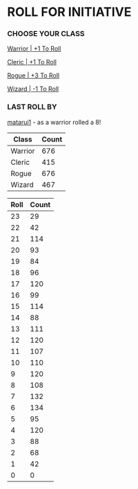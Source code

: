 # ROLL FOR INITIATIVE
### CHOOSE YOUR CLASS

[Warrior | +1 To Roll](https://github.com/benjaminsampica/benjaminsampica/issues/new?title=roll%7Cwarrior&body=Just+click+%27Submit+new+issue%27.)

[Cleric | +1 To Roll](https://github.com/benjaminsampica/benjaminsampica/issues/new?title=roll%7Ccleric&body=Just+click+%27Submit+new+issue%27.)

[Rogue | +3 To Roll](https://github.com/benjaminsampica/benjaminsampica/issues/new?title=roll%7Crogue&body=Just+click+%27Submit+new+issue%27.)

[Wizard | -1 To Roll](https://github.com/benjaminsampica/benjaminsampica/issues/new?title=roll%7Cwizard&body=Just+click+%27Submit+new+issue%27.)
### LAST ROLL BY
[matarui1](https://www.github.com/matarui1) - as a warrior rolled a 8!

|Class|Count|
|-|-|
|Warrior|676|
|Cleric|415|
|Rogue|676|
|Wizard|467|

|Roll|Count|
|-|-|
|23|29
|22|42
|21|114
|20|93
|19|84
|18|96
|17|120
|16|99
|15|114
|14|88
|13|111
|12|120
|11|107
|10|110
|9|120
|8|108
|7|132
|6|134
|5|95
|4|120
|3|88
|2|68
|1|42
|0|0
